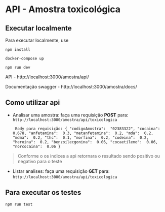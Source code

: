 
# API - Amostra toxicológica

## Executar localmente

Para executar localmente, use

```
npm install

docker-compose up

npm run dev
```

API - http://localhost:3000/amostra/api/

Documentação swagger - http://localhost:3000/amostra/docs/

## Como utilizar api

 - Analisar uma amostra: faça uma requisição **POST** para: `http://localhost:3000/amostra/api/toxicologica`

   ` Body para requisição: {
    	"codigoAmostra":  "02383322",
    	"cocaina":  0.678,
    	"anfetamina":  0.3,
    	"metanfetamina":  0.2,
    	"mda":  0.2,
    	"mdma":  0.2,
    	"thc":  0.1,
    	"morfina":  0.2,
    	"codeina":  0.2,
    	"heroina":  0.2,
    	"benzoilecgonina":  0.06,
    	"cocaetileno":  0.06,
    	"norcocaina":  0.06
    }`
    

> Conforme o os indices a api retornara o resultado sendo positivo ou negativo para o teste 

 - Listar analises: faça uma requisição **GET** para: `http://localhost:3000/amostra/api/toxicologica`


## Para executar os testes

```
npm run test
```